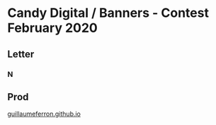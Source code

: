 # Candy Digital / Banners - Contest February 2020

## Letter
### N

## Prod
[guillaumeferron.github.io](https://guillaumeferron.github.io.test/candy-contest)